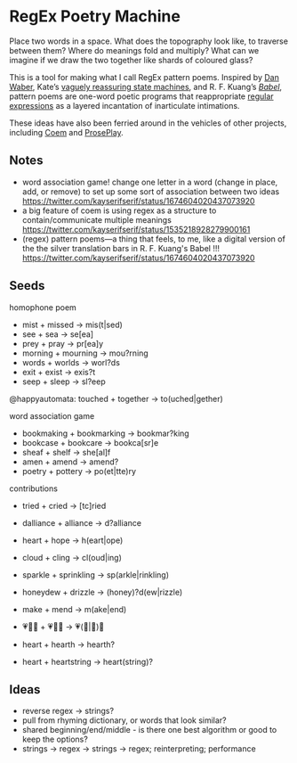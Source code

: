 # RegEx Poetry Machine

<p>Place two words in a space. What does the topography look like, to traverse between them? Where do meanings fold and multiply? What can we imagine if we draw the two together like shards of coloured glass?</p>
<p>This is a tool for making what I call RegEx pattern poems. Inspired by <a href="https://angelhousepress.com/essays/waber-regular-expressions-as-a-system-of-poetic-notation-plus-bio.pdf">Dan Waber</a>, Kate’s <a href="https://x.com/happyautomata">vaguely reassuring state machines</a>, and R. F. Kuang’s <i><a href="https://bookshop.org/p/books/babel-or-the-necessity-of-violence-an-arcane-history-of-the-oxford-translators-revolution-r-f-kuang/18269577">Babel</a></i>, pattern poems are one-word poetic programs that reappropriate <a href="https://en.wikipedia.org/wiki/Regular_expression">regular</a> <a href="https://www.regexone.com/">expressions</a> as a layered incantation of inarticulate intimations.</p>
<p>These ideas have also been ferried around in the vehicles of other projects, including <a href="https://www.coem-lang.org/">Coem</a> and <a href="https://www.proseplay.net/">ProsePlay</a>.</p>

## Notes
- word association game! change one letter in a word (change in place, add, or remove) to set up some sort of association between two ideas
https://twitter.com/kayserifserif/status/1674604020437073920
- a big feature of coem is using regex as a structure to contain/communicate multiple meanings
https://twitter.com/kayserifserif/status/1535218928279900161
- (regex) pattern poems—a thing that feels, to me, like a digital version of the the silver translation bars in R. F. Kuang's Babel !!!
https://twitter.com/kayserifserif/status/1674604020437073920

## Seeds

homophone poem
- mist + missed -> mis(t|sed)
- see + sea -> se[ea]
- prey + pray -> pr[ea]y
- morning + mourning -> mou?rning
- words + worlds -> worl?ds
- exit + exist -> exis?t
- seep + sleep -> sl?eep

@happyautomata: touched + together -> to(uched|gether)

word association game
- bookmaking + bookmarking -> bookmar?king
- bookcase + bookcare -> bookca[sr]e
- sheaf + shelf -> she[al]f
- amen + amend -> amend?
- poetry + pottery -> po(et|tte)ry

contributions
- tried + cried -> [tc]ried
- dalliance + alliance -> d?alliance
- heart + hope -> h(eart|ope)
- cloud + cling -> cl(oud|ing)
- sparkle + sprinkling -> sp(arkle|rinkling)
- honeydew + drizzle -> (honey)?d(ew|rizzle)

- make + mend -> m(ake|end)
- 💗💜💙 + 💗💛💙 -> 💗(💜|💛)💙
- heart + hearth -> hearth?
- heart + heartstring -> heart(string)?

## Ideas

- reverse regex -> strings?
- pull from rhyming dictionary, or words that look similar?
- shared beginning/end/middle - is there one best algorithm or good to keep the options?
- strings -> regex -> strings -> regex; reinterpreting; performance